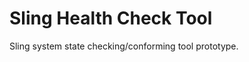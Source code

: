 Sling Health Check Tool
=======================

Sling system state checking/conforming tool prototype.
